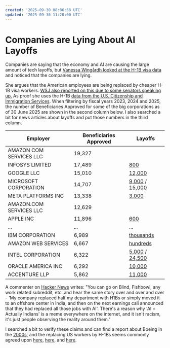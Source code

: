 ```yaml
---
created: '2025-09-30 08:06:58 UTC'
updated: '2025-09-30 11:20:00 UTC'
---
```


# Companies are Lying About AI Layoffs

Companies are saying that the economy and AI are causing the large amount of tech layoffs, but [Vanessa Wingårdh looked at the H-1B visa data](https://www.youtube.com/watch?v=e-Ecodxn5m4) and noticed that the companies are lying.

She argues that the American employees are being replaced by cheaper H-1B visa workers.
[WSJ also reported on this due to some senators speaking up.](https://www.wsj.com/politics/policy/h1b-visa-grassley-durbin-letter-tech-firms-8fe931e9)
As proof she uses the H-1B [data from the U.S. Citizenship and Immigration Services](https://www.uscis.gov/tools/reports-and-studies/h-1b-employer-data-hub).
When filtering by fiscal years 2023, 2024 and 2025, the number of Beneficiaries Approved for some of the big corporations as of 30 June 2025 are shown in the second column below.
I also searched a bit for news articles about layoffs and put those numbers in the third column.

Employer | Beneficiaries Approved | Layoffs
--- | --- | ---
AMAZON COM SERVICES LLC | 19,327 |
INFOSYS LIMITED | 17,489 | [800](https://www.peoplematters.in/news/performance-management/infosys-layoff-spree-continues-200-employees-fired-for-the-fourth-time-45355) |
GOOGLE LLC | 15,010 | [12,000](https://americanbazaaronline.com/2025/08/29/google-cuts-35-workforce-offers-voluntary-exit-programs-466893/)
MICROSOFT CORPORATION | 14,707 | [9,000](https://timesofindia.indiatimes.com/technology/tech-news/microsoft-salesforce-oracle-and-intel-among-tech-giants-that-have-cut-jobs-in-2025/articleshow/124085478.cms) / [15,000](https://economictimes.indiatimes.com/news/international/global-trends/us-news-tech-layoffs-2025-surge-in-us-amazon-microsoft-meta-slash-thousands-of-jobs-check-full-list-of-companies-affected/articleshow/123735499.cms)
META PLATFORMS INC | 13,338 | [3,000](https://economictimes.indiatimes.com/news/international/global-trends/us-news-tech-layoffs-2025-surge-in-us-amazon-microsoft-meta-slash-thousands-of-jobs-check-full-list-of-companies-affected/articleshow/123735499.cms)
AMAZON.COM SERVICES LLC | 12,629 |
APPLE INC | 11,896 | [600](https://apnews.com/article/apple-layoffs-tech-iphone-workers-9f10788b1d3552385ee8c7b20209ce17)
... | ... | ...
IBM CORPORATION | 6,989 | [thousands](https://www.techzine.eu/news/infrastructure/129800/ibm-lays-off-thousands-of-employees-again-in-new-round-of-layoffs/) | [8,000](https://fortune.com/2025/07/16/tech-layoffs-2025-how-microsoft-google-meta-amazon/)
AMAZON WEB SERVICES | 6,667 | [hundreds](https://www.capacitymedia.com/article-amazons-aws-cuts)
INTEL CORPORATION | 6,322 | [5,000](https://timesofindia.indiatimes.com/technology/tech-news/microsoft-salesforce-oracle-and-intel-among-tech-giants-that-have-cut-jobs-in-2025/articleshow/124085478.cms) / [24,500](https://www.pcmag.com/news/intel-confirms-mass-layoffs-over-24000-jobs-to-be-cut-this-year)
ORACLE AMERICA INC | 6,292 | [10,000](https://www.cio.com/article/4062711/product-changes-likely-as-oracle-faces-an-estimated-10000-more-layoffs-by-december.html)
ACCENTURE LLP | 5,862 | [11,000](https://www.deccanherald.com/business/companies/layoffs-accenture-cuts-over-11000-jobs-in-3-months-amid-ai-push-3744531)

A commenter on [Hacker News](https://news.ycombinator.com/item?id=45423088#45424038) writes: "You can go on Blind, Fishbowl, any work related subreddit, etc. and hear the same story over and over and over - 'My company replaced half my department with H1Bs or simply moved it to an offshore center in India, and then on the next earnings call announced that they had replaced all those jobs with AI'. There's a reason why 'AI = Actually Indians' is a meme everywhere on the internet, and it isn't racism, it's just people observing the reality around them."

I searched a bit to verify these claims and can find a report about Boeing in the [2000s](https://www.reddit.com/r/boeing/comments/1f1qqud/engineers_replaced_by_h1b/), and the replacing US workers by H-1Bs seems commonly agreed upon [here](https://www.reddit.com/r/recruitinghell/comments/1nmw5c8/has_anyone_inadvertently_trained_their_h1b/), [here](https://www.reddit.com/r/centrist/comments/1hnodib/h1b_visa_exploited_for_decades/), and [here](https://www.reddit.com/r/AskALiberal/comments/1m9h4x6/what_do_you_think_of_microsoft_laying_off_workers/).

